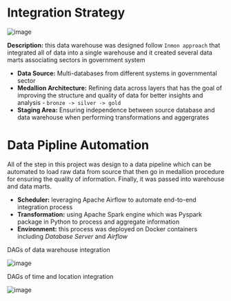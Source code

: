 # Integration Strategy

![image](https://github.com/user-attachments/assets/5fa92044-9d5a-4d62-b1f8-c0b9bab200ae)

**Description:** this data warehouse was designed follow `Inmon approach` that integrated all of data into a single warehouse and it created several data marts associating sectors in government system
- **Data Source:** Multi-databases from different systems in governmental sector
- **Medallion Architecture:** Refining data across layers that has the goal of improving the structure and quality of data for better insights and analysis - `bronze -> silver -> gold`
- **Staging Area:** Ensuring independence between source database and data warehouse when performing transformations and aggergrates

# Data Pipline Automation

All of the step in this project was design to a data pipeline which can be automated to load raw data from source that then go in medallion procedure for ensuring the quality of information. Finally, it was passed into warehouse and data marts.
- **Scheduler:** leveraging Apache Airflow to automate end-to-end integration process
- **Transformation:** using Apache Spark engine which was Pyspark package in Python to process and aggregate information
- **Environment:** this process was deployed on Docker containers including *Database Server* and *Airflow*

DAGs of data warehouse integration

![image](https://github.com/user-attachments/assets/867c6461-adf9-48e1-acc4-8ef79bca7c4d)


DAGs of time and location integration

![image](https://github.com/user-attachments/assets/425abd9d-3a63-461b-aa0a-ef3570e80955)

